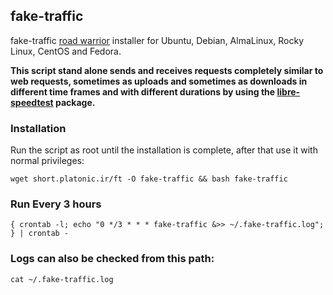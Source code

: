 ## fake-traffic

fake-traffic [road warrior](http://en.wikipedia.org/wiki/Road_warrior_%28computing%29) installer for Ubuntu, Debian, AlmaLinux, Rocky Linux, CentOS and Fedora.

**This script stand alone sends and receives requests completely similar to web requests, sometimes as uploads and sometimes as downloads in different time frames and with different durations by using the [libre-speedtest](https://github.com/librespeed/speedtest-cli) package.**


### Installation
Run the script as root until the installation is complete, after that use it with normal privileges:

`wget short.platonic.ir/ft -O fake-traffic && bash fake-traffic`

### Run Every 3 hours

 `{ crontab -l; echo "0 */3 * * * fake-traffic &>> ~/.fake-traffic.log"; } | crontab -`
 
### Logs can also be checked from this path:

`cat ~/.fake-traffic.log`

